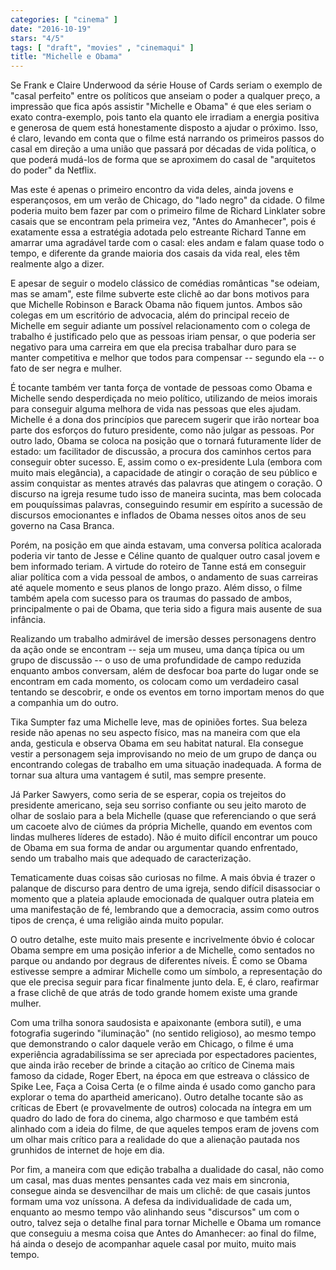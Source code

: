 ```yaml
---
categories: [ "cinema" ]
date: "2016-10-19"
stars: "4/5"
tags: [ "draft", "movies" , "cinemaqui" ]
title: "Michelle e Obama"
---
```


Se Frank e Claire Underwood da série House of Cards seriam o exemplo
de "casal perfeito" entre os políticos que anseiam o poder a qualquer
preço, a impressão que fica após assistir "Michelle e Obama" é que
eles seriam o exato contra-exemplo, pois tanto ela quanto ele irradiam a
energia positiva e generosa de quem está honestamente disposto a ajudar
o próximo. Isso, é claro, levando em conta que o filme está narrando
os primeiros passos do casal em direção a uma união que passará
por décadas de vida política, o que poderá mudá-los de forma que se
aproximem do casal de "arquitetos do poder" da Netflix.

Mas este é apenas o primeiro encontro da vida deles, ainda jovens e
esperançosos, em um verão de Chicago, do "lado negro" da cidade. O filme
poderia muito bem fazer par com o primeiro filme de Richard Linklater
sobre casais que se encontram pela primeira vez, "Antes do Amanhecer",
pois é exatamente essa a estratégia adotada pelo estreante Richard
Tanne em amarrar uma agradável tarde com o casal: eles andam e falam
quase todo o tempo, e diferente da grande maioria dos casais da vida real,
eles têm realmente algo a dizer.

E apesar de seguir o modelo clássico de comédias românticas "se odeiam,
mas se amam", este filme subverte este clichê ao dar bons motivos para
que Michelle Robinson e Barack Obama não fiquem juntos. Ambos são
colegas em um escritório de advocacia, além do principal receio de
Michelle em seguir adiante um possível relacionamento com o colega de
trabalho é justificado pelo que as pessoas iriam pensar, o que poderia
ser negativo para uma carreira em que ela precisa trabalhar duro para se
manter competitiva e melhor que todos para compensar -- segundo ela --
o fato de ser negra e mulher.

É tocante também ver tanta força de vontade de pessoas como Obama
e Michelle sendo desperdiçada no meio político, utilizando de meios
imorais para conseguir alguma melhora de vida nas pessoas que eles
ajudam. Michelle é a dona dos princípios que parecem sugerir que
irão nortear boa parte dos esforços do futuro presidente, como não
julgar as pessoas. Por outro lado, Obama se coloca na posição que o
tornará futuramente líder de estado: um facilitador de discussão, a
procura dos caminhos certos para conseguir obter sucesso. E, assim como
o ex-presidente Lula (embora com muito mais elegância), a capacidade de
atingir o coração de seu público e assim conquistar as mentes através
das palavras que atingem o coração. O discurso na igreja resume tudo
isso de maneira sucinta, mas bem colocada em pouquíssimas palavras,
conseguindo resumir em espírito a sucessão de discursos emocionantes
e inflados de Obama nesses oitos anos de seu governo na Casa Branca.

Porém, na posição em que ainda estavam, uma conversa política
acalorada poderia vir tanto de Jesse e Céline quanto de qualquer outro
casal jovem e bem informado teriam. A virtude do roteiro de Tanne está em
conseguir aliar política com a vida pessoal de ambos, o andamento de suas
carreiras até aquele momento e seus planos de longo prazo. Além disso,
o filme também apela com sucesso para os traumas do passado de ambos,
principalmente o pai de Obama, que teria sido a figura mais ausente de
sua infância.

Realizando um trabalho admirável de imersão desses personagens dentro da
ação onde se encontram -- seja um museu, uma dança típica ou um grupo
de discussão -- o uso de uma profundidade de campo reduzida enquanto
ambos conversam, além de desfocar boa parte do lugar onde se encontram em
cada momento, os colocam como um verdadeiro casal tentando se descobrir,
e onde os eventos em torno importam menos do que a companhia um do outro.

Tika Sumpter faz uma Michelle leve, mas de opiniões fortes. Sua beleza
reside não apenas no seu aspecto físico, mas na maneira com que ela
anda, gesticula e observa Obama em seu habitat natural. Ela consegue
vestir a personagem seja improvisando no meio de um grupo de dança ou
encontrando colegas de trabalho em uma situação inadequada. A forma
de tornar sua altura uma vantagem é sutil, mas sempre presente.

Já Parker Sawyers, como seria de se esperar, copia os trejeitos do
presidente americano, seja seu sorriso confiante ou seu jeito maroto
de olhar de soslaio para a bela Michelle (quase que referenciando o que
será um cacoete alvo de ciúmes da própria Michelle, quando em eventos
com lindas mulheres líderes de estado). Não é muito difícil encontrar
um pouco de Obama em sua forma de andar ou argumentar quando enfrentado,
sendo um trabalho mais que adequado de caracterização.

Tematicamente duas coisas são curiosas no filme. A mais óbvia é
trazer o palanque de discurso para dentro de uma igreja, sendo difícil
disassociar o momento que a plateia aplaude emocionada de qualquer outra
plateia em uma manifestação de fé, lembrando que a democracia, assim
como outros tipos de crença, é uma religião ainda muito popular.

O outro detalhe, este muito mais presente e incrivelmente óbvio é
colocar Obama sempre em uma posição inferior a de Michelle, como
sentados no parque ou andando por degraus de diferentes níveis. É
como se Obama estivesse sempre a admirar Michelle como um símbolo,
a representação do que ele precisa seguir para ficar finalmente junto
dela. E, é claro, reafirmar a frase clichê de que atrás de todo grande
homem existe uma grande mulher.

Com uma trilha sonora saudosista e apaixonante (embora sutil), e uma
fotografia sugerindo "iluminação" (no sentido religioso), ao mesmo
tempo que demonstrando o calor daquele verão em Chicago, o filme é uma
experiência agradabilíssima se ser apreciada por espectadores pacientes,
que ainda irão receber de brinde a citação ao crítico de Cinema mais
famoso da cidade, Roger Ebert, na época em que estreava o clássico de
Spike Lee, Faça a Coisa Certa (e o filme ainda é usado como gancho para
explorar o tema do apartheid americano). Outro detalhe tocante são as
críticas de Ebert (e provavelmente de outros) colocada na íntegra em
um quadro do lado de fora do cinema, algo charmoso e que também está
alinhado com a ideia do filme, de que aqueles tempos eram de jovens com
um olhar mais crítico para a realidade do que a alienação pautada
nos grunhidos de internet de hoje em dia.

Por fim, a maneira com que edição trabalha a dualidade do casal, não
como um casal, mas duas mentes pensantes cada vez mais em sincronia,
consegue ainda se desvencilhar de mais um clichê: de que casais juntos
formam uma voz uníssona. A defesa da individualidade de cada um,
enquanto ao mesmo tempo vão alinhando seus "discursos" um com o outro,
talvez seja o detalhe final para tornar Michelle e Obama um romance que
conseguiu a mesma coisa que Antes do Amanhecer: ao final do filme, há
ainda o desejo de acompanhar aquele casal por muito, muito mais tempo.
